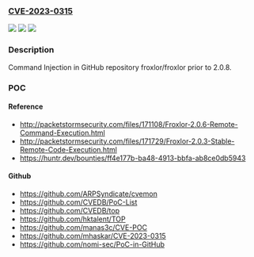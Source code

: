 ### [CVE-2023-0315](https://cve.mitre.org/cgi-bin/cvename.cgi?name=CVE-2023-0315)
![](https://img.shields.io/static/v1?label=Product&message=froxlor%2Ffroxlor&color=blue)
![](https://img.shields.io/static/v1?label=Version&message=%3C%202.0.8%20&color=brighgreen)
![](https://img.shields.io/static/v1?label=Vulnerability&message=CWE-77%20%20Improper%20Neutralization%20of%20Special%20Elements%20used%20in%20a%20Command%20('Command%20Injection')&color=brighgreen)

### Description

Command Injection in GitHub repository froxlor/froxlor prior to 2.0.8.

### POC

#### Reference
- http://packetstormsecurity.com/files/171108/Froxlor-2.0.6-Remote-Command-Execution.html
- http://packetstormsecurity.com/files/171729/Froxlor-2.0.3-Stable-Remote-Code-Execution.html
- https://huntr.dev/bounties/ff4e177b-ba48-4913-bbfa-ab8ce0db5943

#### Github
- https://github.com/ARPSyndicate/cvemon
- https://github.com/CVEDB/PoC-List
- https://github.com/CVEDB/top
- https://github.com/hktalent/TOP
- https://github.com/manas3c/CVE-POC
- https://github.com/mhaskar/CVE-2023-0315
- https://github.com/nomi-sec/PoC-in-GitHub

